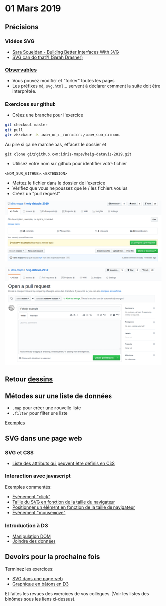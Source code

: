 # 01 Mars 2019

## Précisions

### Vidéos SVG

* [Sara Soueidan - Building Better Interfaces With SVG](https://www.youtube.com/watch?v=lMFfTRiipOQ)
* [SVG can do that?! (Sarah Drasner)](https://www.youtube.com/watch?v=ADXX4fmWHbo)

### [Observables](https://beta.observablehq.com/)

* Vous pouvez modifier et "forker" toutes les pages
* Les préfixes `md`, `svg`, `html`... servent à déclarer comment la suite doit être interprêtée.

### Exercices sur github

* Créez une branche pour l'exercice

```bash
git checkout master
git pull
git checkout -b <NOM_DE_L_EXERCICE>/<NOM_SUR_GITHUB>
```

Au pire si ça ne marche pas, effacez le dossier et

```
git clone git@github.com:idris-maps/heig-datavis-2019.git
```

* Utilisez votre nom sur github pour identifier votre fichier

`<NOM_SUR_GITHUB>.<EXTENSION>`

* Mettez le fichier dans le dossier de l'exercice
* Vérifiez que vous ne poussez que le / les fichiers voulus
* Créez un "pull request"

![Créer un PR 1](https://github.com/idris-maps/heig-datavis-2019/blob/master/20190301-manipulation-dom/img/create_pr_1.png)

![Créer un PR 2](https://github.com/idris-maps/heig-datavis-2019/blob/master/20190301-manipulation-dom/img/create_pr_2.png)

## Retour [dessins](https://github.com/idris-maps/heig-datavis-2019/tree/master/20190222-intro/dessins)

## Métodes sur une liste de données

* `.map` pour créer une nouvelle liste
* `.filter` pour filter une liste

[Exemples](https://observablehq.com/@idris-maps/methodes-sur-une-liste-array)

## SVG dans une page web

### SVG et CSS

* [Liste des attributs qui peuvent être définis en CSS](http://tutorials.jenkov.com/svg/svg-and-css.html)

### Interaction avec javascript

Exemples commentés:

* [Événement "click"](https://github.com/idris-maps/heig-datavis-2019/blob/master/20190301-manipulation-dom/exemples/exemple_1.html)
* [Taille du SVG en fonction de la taille du navigateur](https://github.com/idris-maps/heig-datavis-2019/blob/master/20190301-manipulation-dom/exemples/exemple_2.html)
* [Positionner un élément en fonction de la taille du navigateur](https://github.com/idris-maps/heig-datavis-2019/blob/master/20190301-manipulation-dom/exemples/exemple_3.html)
* [Événement "mousemove"](https://github.com/idris-maps/heig-datavis-2019/blob/master/20190301-manipulation-dom/exemples/exemple_4.html) 

### Introduction à D3

* [Manipulation DOM](https://beta.observablehq.com/@idris-maps/d3-manipulation-dom)
* [Joindre des données](https://beta.observablehq.com/@idris-maps/d3-joindre-des-donnees-a-des-elements)

## Devoirs pour la prochaine fois

Terminez les exercices:

* [SVG dans une page web](https://github.com/idris-maps/heig-datavis-2019/tree/master/20190301-manipulation-dom/exercice_svg_web)
* [Graphique en bâtons en D3](https://github.com/idris-maps/heig-datavis-2019/tree/master/20190301-manipulation-dom/exercice_d3)

Et faites les revues des exercices de vos collègues. (Voir les listes des binômes sous les liens ci-dessus).